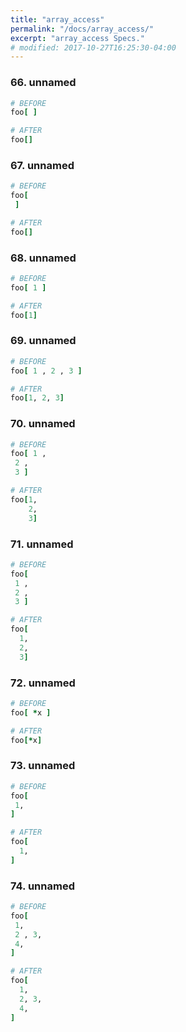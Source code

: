```yaml
---
title: "array_access"
permalink: "/docs/array_access/"
excerpt: "array_access Specs."
# modified: 2017-10-27T16:25:30-04:00
---
```

### 66. unnamed
```ruby
# BEFORE
foo[ ]
```
```ruby
# AFTER
foo[]
```
### 67. unnamed
```ruby
# BEFORE
foo[
 ]
```
```ruby
# AFTER
foo[]
```
### 68. unnamed
```ruby
# BEFORE
foo[ 1 ]
```
```ruby
# AFTER
foo[1]
```
### 69. unnamed
```ruby
# BEFORE
foo[ 1 , 2 , 3 ]
```
```ruby
# AFTER
foo[1, 2, 3]
```
### 70. unnamed
```ruby
# BEFORE
foo[ 1 ,
 2 ,
 3 ]
```
```ruby
# AFTER
foo[1,
    2,
    3]
```
### 71. unnamed
```ruby
# BEFORE
foo[
 1 ,
 2 ,
 3 ]
```
```ruby
# AFTER
foo[
  1,
  2,
  3]
```
### 72. unnamed
```ruby
# BEFORE
foo[ *x ]
```
```ruby
# AFTER
foo[*x]
```
### 73. unnamed
```ruby
# BEFORE
foo[
 1,
]
```
```ruby
# AFTER
foo[
  1,
]
```
### 74. unnamed
```ruby
# BEFORE
foo[
 1,
 2 , 3,
 4,
]
```
```ruby
# AFTER
foo[
  1,
  2, 3,
  4,
]
```
